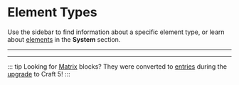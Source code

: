 # Element Types

Use the sidebar to find information about a specific element type, or learn about [elements](../../system/elements.md) in the **System** section.

<!-- more -->

<See path="../../system/elements.md" label="Introduction to Elements" description="Read about elements, Craft’s content containers." />

<hr>

<See path="addresses.md" />

<See path="assets.md" />

<See path="categories.md" />

<See path="entries.md" />

<See path="globals.md" />

<See path="tags.md" />

<See path="users.md" />

<hr>

::: tip
Looking for [Matrix](../field-types/matrix.md) blocks? They were converted to [entries](entries.md#nested-entries) during the [upgrade](../../upgrade.md) to Craft 5!
:::
